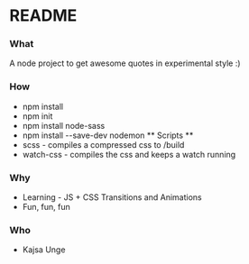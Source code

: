 # README #

### What ###
A node project to get awesome quotes in experimental style :)

### How ###
* npm install
* npm init
* npm install node-sass
* npm install --save-dev nodemon
** Scripts **
* scss - compiles a compressed css to /build
* watch-css - compiles the css and keeps a watch running

### Why ###
* Learning - JS + CSS Transitions and Animations
* Fun, fun, fun

### Who ###
* Kajsa Unge

